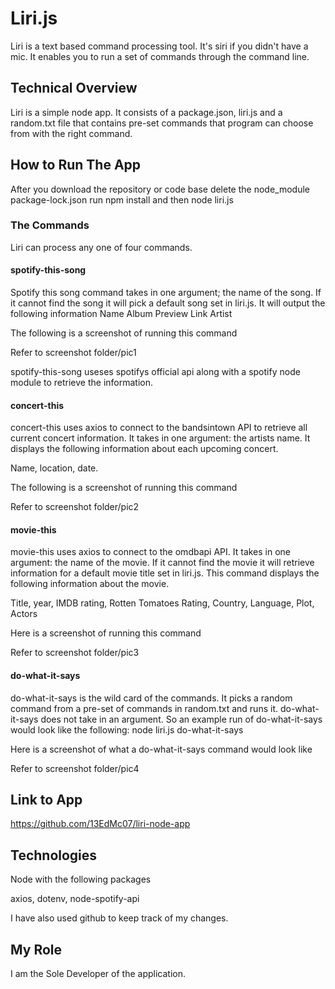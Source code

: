 # Liri.js

Liri is a text based command processing tool. It's siri if you didn't have a mic.
It enables you to run a set of commands through the command line. 

## Technical Overview

Liri is a simple node app. It consists of a package.json, liri.js and a random.txt file that contains pre-set commands that program can choose from with the right command. 

## How to Run The App
After you download the repository or code base delete the node_module package-lock.json run npm install and then node liri.js <command>

### The Commands 
Liri can process any one of four commands.

#### spotify-this-song
Spotify this song command takes in one argument; the name of the song. If it cannot find the song it will pick a default song set in liri.js.
It will output the following information
Name
Album
Preview Link
Artist

The following is a screenshot of running this command

Refer to screenshot folder/pic1

spotify-this-song useses spotifys official api along with a spotify node module to retrieve the information.

#### concert-this 
concert-this uses axios to connect to the bandsintown API to retrieve all current concert information. It takes in one argument: the artists name. 
It displays the following information about each upcoming concert.

Name, location, date.

The following is a screenshot of running this command

Refer to screenshot folder/pic2

#### movie-this 
movie-this uses axios to connect to the omdbapi API. It takes in one argument: the name of the movie.
If it cannot find the movie it will retrieve information for a default movie title set in liri.js.
This command displays the following information about the movie.

Title, year, IMDB rating, Rotten Tomatoes Rating, Country, Language, Plot, Actors

Here is a screenshot of running this command

Refer to screenshot folder/pic3

#### do-what-it-says
do-what-it-says is the wild card of the commands. It picks a random command from a pre-set of commands in random.txt and runs it.
do-what-it-says does not take in an argument. So an example run of do-what-it-says would look like the following: node liri.js do-what-it-says 

Here is a screenshot of what a do-what-it-says command would look like

Refer to screenshot folder/pic4

## Link to App

https://github.com/13EdMc07/liri-node-app

## Technologies

Node with the following packages 

axios, dotenv, node-spotify-api

I have also used github to keep track of my changes. 

## My Role

I am the Sole Developer of the application. 











